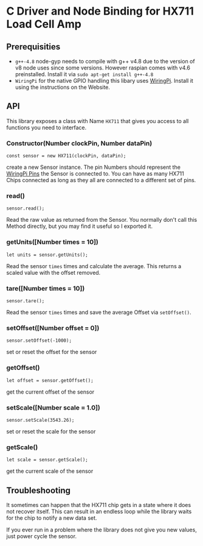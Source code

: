 # C Driver and Node Binding for HX711 Load Cell Amp

## Prerequisities

- ```g++-4.8``` node-gyp needs to compile with g++ v4.8 due to the version of v8 node uses since some versions. However raspian comes with v4.6 preinstalled. Install it via ```sudo apt-get install g++-4.8```
- ```WiringPi``` for the native GPIO handling this libary uses [WiringPi](http://wiringpi.com). Install it using the instructions on the Website.

## API

This library exposes a class with Name ```HX711``` that gives you access to all functions you need to interface.

### Constructor(Number clockPin, Number dataPin)
	const sensor = new HX711(clockPin, dataPin);

 create a new Sensor instance. The pin Numbers should represent the [WiringPi Pins](http://wiringpi.com/wp-content/uploads/2013/03/gpio1.png) the Sensor is connected to. You can have as many HX711 Chips connected as long as they all are connected to a different set of pins.

### read()
	sensor.read();
	
Read the raw value as returned from the Sensor. You normally don't call this Method directly, but you may find it useful so I exported it.

### getUnits([Number times = 10])
	let units = sensor.getUnits();

Read the sensor ```times``` times and calculate the average. This returns a scaled value with the offset removed.

### tare([Number times = 10])
	sensor.tare();

Read the sensor ```times``` times and save the average Offset via ```setOffset()```.

### setOffset([Number offset = 0])
	sensor.setOffset(-1000);

set or reset the offset for the sensor

### getOffset()
	let offset = sensor.getOffset();

get the current offset of the sensor

### setScale([Number scale = 1.0])
	sensor.setScale(3543.26);

set or reset the scale for the sensor

### getScale()
	let scale = sensor.getScale();

get the current scale of the sensor

## Troubleshooting

It sometimes can happen that the HX711 chip gets in a state where it does not recover itself. 
This can result in an endless loop while the library waits for the chip to notify a new data set.

If you ever run in a problem where the library does not give you new values, just power cycle the sensor.

